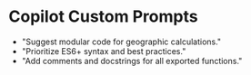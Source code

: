 # Copilot Custom Prompts

- "Suggest modular code for geographic calculations."
- "Prioritize ES6+ syntax and best practices."
- "Add comments and docstrings for all exported functions."
